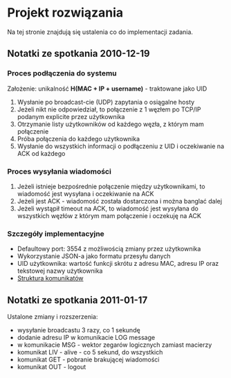 # Projekt rozwiązania #

Na tej stronie znajdują się ustalenia co do implementacji zadania.

## Notatki ze spotkania 2010-12-19 ##

### Proces podłączenia do systemu ###

Założenie: unikalność **H(MAC + IP + username)** - traktowane jako UID

  1. Wysłanie po broadcast-cie (UDP) zapytania o osiągalne hosty
  1. Jeżeli nikt nie odpowiedział, to połączenie z 1 węzłem po TCP/IP podanym explicite przez użytkownika
  1. Otrzymanie listy użytkowników od każdego węzła, z którym mam połączenie
  1. Próba połączenia do każdego użytkownika
  1. Wysłanie do wszystkich informacji o podłączeniu z UID i oczekiwanie na ACK od każdego

### Proces wysyłania wiadomości ###

  1. Jeżeli istnieje bezpośrednie połączenie między użytkownikami, to wiadomość jest wysyłana i oczekiwanie na ACK
  1. Jeżeli jest ACK - wiadomość została dostarczona i można banglać dalej
  1. Jeżeli wystąpił timeout na ACK, to wiadomość jest wysyłana do wszystkich węzłów z którym mam połączenie i oczekuję na ACK

### Szczegóły implementacyjne ###

  * Defaultowy port: 3554 z możliwością zmiany przez użytkownika
  * Wykorzystanie JSON-a jako formatu przesyłu danych
  * UID użytkownika: wartość funkcji skrótu z adresu MAC, adresu IP oraz tekstowej nazwy użytkownika
  * [Struktura komunikatów](komunikaty.md)

## Notatki ze spotkania 2011-01-17 ##

Ustalone zmiany i rozszerzenia:
  * wysyłanie broadcastu 3 razy, co 1 sekundę
  * dodanie adresu IP w komunikacie LOG message
  * w komunikacie MSG - wektor zegarów logicznych zamiast macierzy
  * komunikat LIV - alive - co 5 sekund, do wszystkich
  * komunikat GET - pobranie brakującej wiadomości
  * komunikat OUT - logout